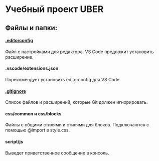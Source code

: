 # Учебный проект UBER

## Файлы и папки:

#### [.editorconfig](https://editorconfig.org/)

Файл с настройками для редактора. VS Code предложит установить расширение.

#### .vscode/extensions.json<br>

Порекомендует установить editorconfig для VS Code.

#### [.gitignore](https://git-scm.com/docs/gitignore)

Список файлов и расширений, которые Git должен игнорировать.

#### css/common и css/blocks

Файлы с общими стилями и стилями для блоков.
Подключаются с помощью @import в style.css.

#### script/js

Выведет приветственное сообщение в консоль.
